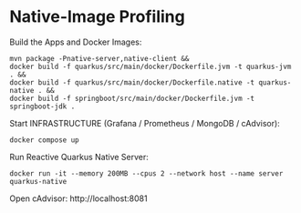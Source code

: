 # Native-Image Profiling

Build the Apps and Docker Images:
```
mvn package -Pnative-server,native-client &&
docker build -f quarkus/src/main/docker/Dockerfile.jvm -t quarkus-jvm . &&
docker build -f quarkus/src/main/docker/Dockerfile.native -t quarkus-native . &&
docker build -f springboot/src/main/docker/Dockerfile.jvm -t springboot-jdk .
```

Start INFRASTRUCTURE (Grafana / Prometheus / MongoDB / cAdvisor):
```
docker compose up
```

Run Reactive Quarkus Native Server:
```
docker run -it --memory 200MB --cpus 2 --network host --name server quarkus-native
```

Open cAdvisor: http://localhost:8081